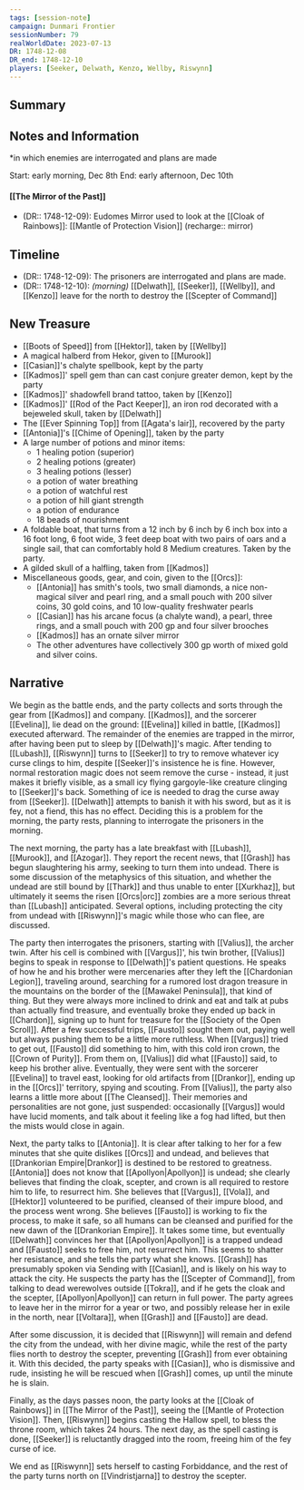```yaml
---
tags: [session-note]
campaign: Dunmari Frontier
sessionNumber: 79
realWorldDate: 2023-07-13
DR: 1748-12-08
DR_end: 1748-12-10
players: [Seeker, Delwath, Kenzo, Wellby, Riswynn]
---
```

## Summary

## Notes and Information
*in which enemies are interrogated and plans are made

Start: early morning, Dec 8th
End: early afternoon, Dec 10th

#### [[The Mirror of the Past]]
- (DR:: 1748-12-09): Eudomes Mirror used to look at the [[Cloak of Rainbows]]: [[Mantle of Protection Vision]] (recharge:: mirror)

## Timeline
- (DR:: 1748-12-09): The prisoners are interrogated and plans are made.
- (DR:: 1748-12-10): *(morning)* [[Delwath]], [[Seeker]], [[Wellby]], and [[Kenzo]] leave for the north to destroy the [[Scepter of Command]]

## New Treasure

- [[Boots of Speed]] from [[Hektor]], taken by [[Wellby]]
- A magical halberd from Hekor, given to [[Murook]]
- [[Casian]]'s chalyte spellbook, kept by the party
- [[Kadmos]]' spell gem than can cast conjure greater demon, kept by the party
- [[Kadmos]]' shadowfell brand tattoo, taken by [[Kenzo]]
- [[Kadmos]]' [[Rod of the Pact Keeper]], an iron rod decorated with a bejeweled skull, taken by [[Delwath]]
- The [[Ever Spinning Top]] from [[Agata's lair]], recovered by the party
- [[Antonia]]'s [[Chime of Opening]], taken by the party
- A large number of potions and minor items:
	- 1 healing potion (superior)
	- 2 healing potions (greater)
	- 3 healing potions (lesser)
	- a potion of water breathing
	- a potion of watchful rest
	- a potion of hill giant strength
	- a potion of endurance
	- 18 beads of nourishment
- A foldable boat, that turns from a 12 inch by 6 inch by 6 inch box into a 16 foot long, 6 foot wide, 3 feet deep boat with two pairs of oars and a single sail, that can comfortably hold 8 Medium creatures. Taken by the party. 
- A gilded skull of a halfling, taken from [[Kadmos]]
- Miscellaneous goods, gear, and coin, given to the [[Orcs]]:
	- [[Antonia]] has smith's tools, two small diamonds, a nice non-magical silver and pearl ring, and a small pouch with 200 silver coins, 30 gold coins, and 10 low-quality freshwater pearls
	- [[Casian]] has his arcane focus (a chalyte wand), a pearl, three rings, and a small pouch with 200 gp and four silver brooches
	- [[Kadmos]] has an ornate silver mirror
	- The other adventures have collectively 300 gp worth of mixed gold and silver coins. 

## Narrative

We begin as the battle ends, and the party collects and sorts through the gear from [[Kadmos]] and company. [[Kadmos]], and the sorcerer [[Evelina]], lie dead on the ground: [[Evelina]] killed in battle, [[Kadmos]] executed afterward. The remainder of the enemies are trapped in the mirror, after having been put to sleep by [[Delwath]]'s magic. After tending to [[Lubash]], [[Riswynn]] turns to [[Seeker]] to try to remove whatever icy curse clings to him, despite [[Seeker]]'s insistence he is fine. However, normal restoration magic does not seem remove the curse - instead, it just makes it briefly visible, as a small icy flying gargoyle-like creature clinging to [[Seeker]]'s back. Something of ice is needed to drag the curse away from [[Seeker]]. [[Delwath]] attempts to banish it with his sword, but as it is fey, not a fiend, this has no effect. Deciding this is a problem for the morning, the party rests, planning to interrogate the prisoners in the morning.

The next morning, the party has a late breakfast with [[Lubash]], [[Murook]], and [[Azogar]]. They report the recent news, that [[Grash]] has begun slaughtering his army, seeking to turn them into undead. There is some discussion of the metaphysics of this situation, and whether the undead are still bound by [[Thark]] and thus unable to enter [[Xurkhaz]], but ultimately it seems the risen [[Orcs|orc]] zombies are a more serious threat than [[Lubash]] anticipated. Several options, including protecting the city from undead with [[Riswynn]]'s magic while those who can flee, are discussed.

The party then interrogates the prisoners, starting with [[Valius]], the archer twin. After his cell is combined with [[Vargus]]', his twin brother, [[Valius]] begins to speak in response to [[Delwath]]'s patient questions. He speaks of how he and his brother were mercenaries after they left the [[Chardonian Legion]], traveling around, searching for a rumored lost dragon treasure in the mountains on the border of the [[Mawakel Peninsula]], that kind of thing. But they were always more inclined to drink and eat and talk at pubs than actually find treasure, and eventually broke they ended up back in [[Chardon]], signing up to hunt for treasure for the [[Society of the Open Scroll]]. After a few successful trips, [[Fausto]] sought them out, paying well but always pushing them to be a little more ruthless. When [[Vargus]] tried to get out, [[Fausto]] did something to him, with this cold iron crown, the [[Crown of Purity]]. From them on, [[Valius]] did what [[Fausto]] said, to keep his brother alive. Eventually, they were sent with the sorcerer [[Evelina]] to travel east, looking for old artifacts from [[Drankor]], ending up in the [[Orcs]]' territory, spying and scouting. From [[Valius]], the party also learns a little more about [[The Cleansed]]. Their memories and personalities are not gone, just suspended: occasionally [[Vargus]] would have lucid moments, and talk about it feeling like a fog had lifted, but then the mists would close in again. 

Next, the party talks to [[Antonia]]. It is clear after talking to her for a few minutes that she quite dislikes [[Orcs]] and undead, and believes that [[Drankorian Empire|Drankor]] is destined to be restored to greatness. [[Antonia]] does not know that [[Apollyon|Apollyon]] is undead; she clearly believes that finding the cloak, scepter, and crown is all required to restore him to life, to resurrect him. She believes that [[Vargus]], [[Vola]], and [[Hektor]] volunteered to be purified, cleansed of their impure blood, and the process went wrong. She believes [[Fausto]] is working to fix the process, to make it safe, so all humans can be cleansed and purified for the new dawn of the [[Drankorian Empire]]. It takes some time, but eventually [[Delwath]] convinces her that [[Apollyon|Apollyon]] is a trapped undead and [[Fausto]] seeks to free him, not resurrect him. This seems to shatter her resistance, and she tells the party what she knows. [[Grash]] has presumably spoken via Sending with [[Casian]], and is likely on his way to attack the city. He suspects the party has the [[Scepter of Command]], from talking to dead werewolves outside [[Tokra]], and if he gets the cloak and the scepter, [[Apollyon|Apollyon]] can return in full power. The party agrees to leave her in the mirror for a year or two, and possibly release her in exile in the north, near [[Voltara]], when [[Grash]] and [[Fausto]] are dead.

After some discussion, it is decided that [[Riswynn]] will remain and defend the city from the undead, with her divine magic, while the rest of the party flies north to destroy the scepter, preventing [[Grash]] from ever obtaining it. With this decided, the party speaks with [[Casian]], who is dismissive and rude, insisting he will be rescued when [[Grash]] comes, up until the minute he is slain. 

Finally, as the days passes noon, the party looks at the [[Cloak of Rainbows]] in [[The Mirror of the Past]], seeing the [[Mantle of Protection Vision]]. Then, [[Riswynn]] begins casting the Hallow spell, to bless the throne room, which takes 24 hours. The next day, as the spell casting is done, [[Seeker]] is reluctantly dragged into the room, freeing him of the fey curse of ice. 

We end as [[Riswynn]] sets herself to casting Forbiddance, and the rest of the party turns north on [[Vindristjarna]] to destroy the scepter. 